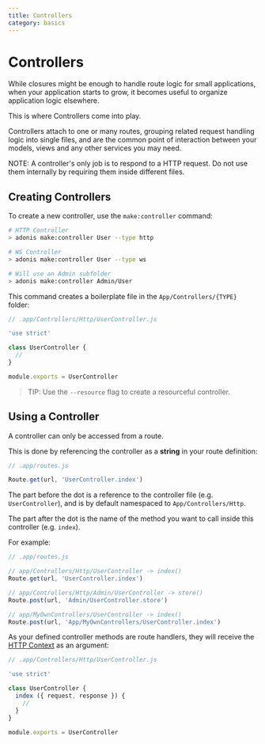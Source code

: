```yaml
---
title: Controllers
category: basics
---
```


# Controllers

While closures might be enough to handle route logic for small applications, when your application starts to grow, it becomes useful to organize application logic elsewhere.

This is where Controllers come into play.

Controllers attach to one or many routes, grouping related request handling logic into single files, and are the common point of interaction between your models, views and any other services you may need.

NOTE: A controller's only job is to respond to a HTTP request. Do not use them internally by requiring them inside different files.

## Creating Controllers

To create a new controller, use the `make:controller` command:

```bash
# HTTP Controller
> adonis make:controller User --type http

# WS Controller
> adonis make:controller User --type ws

# Will use an Admin subfolder
> adonis make:controller Admin/User
```

This command creates a boilerplate file in the `App/Controllers/{TYPE}` folder:

```js
// .app/Controllers/Http/UserController.js

'use strict'

class UserController {
  //
}

module.exports = UserController
```

> TIP: Use the `--resource` flag to create a resourceful controller.

## Using a Controller

A controller can only be accessed from a route.

This is done by referencing the controller as a **string** in your route definition:

```js
// .app/routes.js

Route.get(url, 'UserController.index')
```

The part before the dot is a reference to the controller file (e.g. `UserController`), and is by default namespaced to `App/Controllers/Http`.

The part after the dot is the name of the method you want to call inside this controller (e.g. `index`).

For example:

```js
// .app/routes.js

// app/Controllers/Http/UserController -> index()
Route.get(url, 'UserController.index')

// app/Controllers/Http/Admin/UserController -> store()
Route.post(url, 'Admin/UserController.store')

// app/MyOwnControllers/UserController -> index()
Route.post(url, 'App/MyOwnControllers/UserController.index')
```

As your defined controller methods are route handlers, they will receive the [HTTP Context](/original/markdown/02-Concept/01-Request-Lifecycle.md#http-context) as an argument:

```js
// .app/Controllers/Http/UserController.js

'use strict'

class UserController {
  index ({ request, response }) {
    //
  }
}

module.exports = UserController
```
